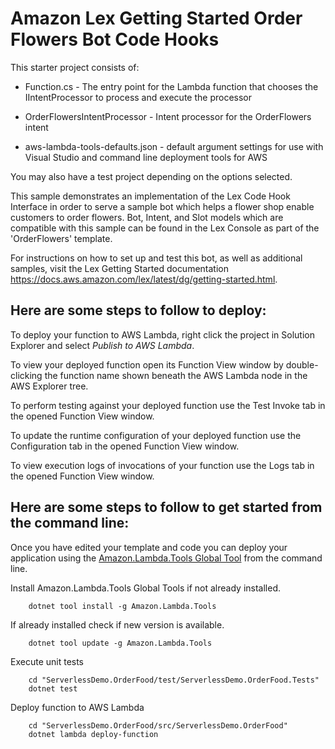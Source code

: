 # Amazon Lex Getting Started Order Flowers Bot Code Hooks

This starter project consists of:
* Function.cs - The entry point for the Lambda function that chooses the IIntentProcessor to process and execute the processor
* OrderFlowersIntentProcessor - Intent processor for the OrderFlowers intent

* aws-lambda-tools-defaults.json - default argument settings for use with Visual Studio and command line deployment tools for AWS

You may also have a test project depending on the options selected.

This sample demonstrates an implementation of the Lex Code Hook Interface
in order to serve a sample bot which helps a flower shop enable customers to order flowers.
Bot, Intent, and Slot models which are compatible with this sample can be found in the Lex Console
as part of the 'OrderFlowers' template.

For instructions on how to set up and test this bot, as well as additional samples,
visit the Lex Getting Started documentation https://docs.aws.amazon.com/lex/latest/dg/getting-started.html.


## Here are some steps to follow to deploy:

To deploy your function to AWS Lambda, right click the project in Solution Explorer and select *Publish to AWS Lambda*.

To view your deployed function open its Function View window by double-clicking the function name shown beneath the AWS Lambda node in the AWS Explorer tree.

To perform testing against your deployed function use the Test Invoke tab in the opened Function View window.

To update the runtime configuration of your deployed function use the Configuration tab in the opened Function View window.

To view execution logs of invocations of your function use the Logs tab in the opened Function View window.

## Here are some steps to follow to get started from the command line:

Once you have edited your template and code you can deploy your application using the [Amazon.Lambda.Tools Global Tool](https://github.com/aws/aws-extensions-for-dotnet-cli#aws-lambda-amazonlambdatools) from the command line.

Install Amazon.Lambda.Tools Global Tools if not already installed.
```
    dotnet tool install -g Amazon.Lambda.Tools
```

If already installed check if new version is available.
```
    dotnet tool update -g Amazon.Lambda.Tools
```

Execute unit tests
```
    cd "ServerlessDemo.OrderFood/test/ServerlessDemo.OrderFood.Tests"
    dotnet test
```

Deploy function to AWS Lambda
```
    cd "ServerlessDemo.OrderFood/src/ServerlessDemo.OrderFood"
    dotnet lambda deploy-function
```
